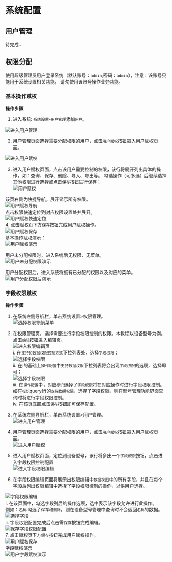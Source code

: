 # 系统配置

## 用户管理
待完成..

## 权限分配
使用超级管理员用户登录系统（默认账号：`admin`,密码：`admin`），注意：该账号只能用于系统设置相关功能，
请勿使用该账号操作业务功能。

### 基本操作赋权
**操作步骤**
1. 进入系统: `系统设置`-`用户管理`添加`用户`。  
  
![进入用户管理](../images/system/choose-permission.png)   
  
2. 用户管理页面选择需要分配权限的用户，点击`用户赋权`按钮进入用户赋权页面。  
  
![进入用户赋权](../images/system/into-permission-setting.png)  

3. 进入用户赋权页面，点击该用户需要控制的权限，该行将展开列出具体的操作，如：查询、保存、删除、导入、导出等。
勾选操作（可多选）后继续选择其他权限进行选择或点击`保存`按钮进行保存；  
![用户赋权](../images/system/permission-setting.png)  
  
该页右侧为快捷导航，展开显示所有权限。  
![用户赋权导航](../images/system/permission-setting-navigation.png)  
点击权限快速定位到对应权限设置处并展开。  
![用户赋权快速定位](../images/system/fast-permission-setting.png)  
4. 点击赋权页下方`保存`按钮完成用户赋权操作。  
![用户赋权保存](../images/system/permission-setting-save.png)  
基本操作赋权演示：   
![用户赋权演示](../images/system/permission-setting-play.gif) 

用户未分配权限时，进入系统后无权限、无菜单。   
![用户未分配权限演示](../images/system/no-permission.gif)  

用户分配权限后，进入系统将拥有已分配的权限以及对应的菜单。  
![用户分配权限后演示](../images/system/have-permission.gif)

### 字段权限赋权
**操作步骤**
1. 在系统左侧导航栏，单击系统设置>权限管理。  
![选择权限导航菜单](../images/system/permission-choose.png)  
2. 在权限管理页，选择需要进行字段权限控制的权限，本教程以设备型号为例。点击`编辑`按钮进入编辑页。  
![进入权限编辑页](../images/system/permission-update.png)  
 i. 在`支持的数据权限控制方式`下拉列表处，选择`字段权限`；  
 ![选择字段权限](../images/system/column-setting.png)   
 ii. 在i的基础上`操作配置`中`支持数据权限`下拉列表将会出现`字段权限`的选项，选择即可；  
 ![选择字段权限](../images/system/column-choose.png)  
 iii. 在`操作配置`中，对应`标识`选择了`字段权限`将在对应操作时进行字段权限控制。  
 如在`标识`query行的`支持数据权限`，选择了字段权限，则在型号管理功能界面查询时将进行字段权限控制。  
 iv. 在该页底部点击`保存`按钮即可保存配置。  
3. 在系统左侧导航栏，单击系统设置>用户管理。  
![进入用户管理](../images/system/choose-permission.png)  
4. 用户管理页面选择需要分配权限的用户，点击`用户赋权`按钮进入用户赋权页面。  
![进入用户赋权](../images/system/into-permission-setting.png)  
  
5. 进入用户赋权页面，定位到设备型号，该行将多出一个`字段权限`按钮，点击进入字段权限控制配置  
![进入字段权限编辑](../images/system/into-field-access.png)  
  
6. 在字段权限编辑页面将展示出权限编辑中`数据视图`中的所有字段，并且在每个字段后列出权限编辑中选择了字段权限控制的操作，以供用户选择。  
  
![字段权限编辑](../images/system/update-field-access.png)  
i. 在该页面中，勾选字段列后的操作选项，选中表示该字段允许进行此操作。  
例如：`名称` 勾选了`保存`和`删除`，则在设备型号管理中查询时不会返回`名称`的数据。  
![选择字段](../images/system/choose-field.png)  
ii. 字段权限配置完成后点击需`保存`按钮完成编辑。  
![保存字段权限配置](../images/system/save-field-access.png)  
7. 点击赋权页下方`保存`按钮完成用户赋权操作。  
![用户赋权保存](../images/system/permission-setting-save.png)  
字段赋权演示  
![用户字段赋权演示](../images/system/field-access-play.gif) 
